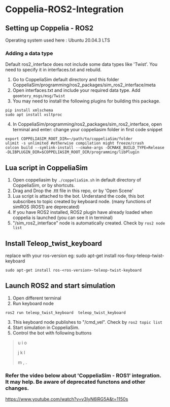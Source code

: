 # Coppelia-ROS2-Integration

## Setting up Coppelia - ROS2

Operating system used here : Ubuntu 20.04.3 LTS

### Adding a data type

Default ros2_interface does not include some data types like 'Twist'. You need to specify it in interfaces.txt and rebuild. 

1) Go to CoppeliaSim default directory and this folder CoppeliaSim/programming/ros2_packages/sim_ros2_interface/meta  
2) Open interfaces.txt and include your required data type. Add `geomtery_msgs/msg/Twist`
3) You may need to install the following plugins for building this package.

```
pip install xmlschema
sudo apt install xsltproc
```

4) In CoppeliaSim/programming/ros2_packages/sim_ros2_interface, open terminal and enter:
    change your coppeliasim folder in first code snippet

```
export COPPELIASIM_ROOT_DIR=~/path/to/coppeliaSim/folder
ulimit -s unlimited #otherwise compilation might freeze/crash
colcon build --symlink-install --cmake-args -DCMAKE_BUILD_TYPE=Release -DLIBPLUGIN_DIR=$COPPELIASIM_ROOT_DIR/programming/libPlugin
```

## Lua script in CoppeliaSim

1) Open coppeliasim by `./coppeliaSim.sh` in default directory of CoppeliaSim, or by shortcuts.
2) Drag and Drop the .ttt file in this repo, or by 'Open Scene'
3) Lua script is attached to the bot. Understand the code, this bot subscribes to topic created by keyboard node. (many functions of simROS (ROS1) are deprecated)
4) If you have ROS2 installed, ROS2 plugin have already loaded when coppelia is launched (you can see it in terminal)
5) "/sim_ros2_interface" node is automatically created. Check by `ros2 node list`

## Install Teleop_twist_keyboard

replace with your ros-version
eg: sudo apt-get install ros-foxy-teleop-twist-keyboard
 
```
sudo apt-get install ros-<ros-version>-teleop-twist-keyboard
```

## Launch ROS2 and start simulation

1) Open different terminal
2) Run keyboard node

```
ros2 run teleop_twist_keyboard  teleop_twist_keyboard 
```
3) This keyboard node publishes to "/cmd_vel". Check by `ros2 topic list`
4) Start simulation in CoppeliaSim.
5) Control the bot with following buttons

> u i o
> 
> j k l
> 
> m , .

### Refer the video below about 'CoppeliaSim - ROS1' integration. It may help. Be aware of deprecated functons and other changes. 

https://www.youtube.com/watch?v=v3IyN6lRG5A&t=1150s
